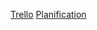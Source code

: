 [Trello](https://davidpaulino.notion.site/f1803b9ecfaa48d7b0722309811c6556?v=85f9becb88ee489196a2692689af16c1)
[Planification](https://davidpaulino.notion.site/Planification-du-projet-eea2627e736e4b1ca58ff900307468f2)
